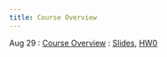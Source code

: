 ```yaml
---
title: Course Overview
---
```


Aug 29
: [Course Overview](#)
  : [Slides](#), [HW0](https://www.overleaf.com/read/xbjtjjcpwtft)

